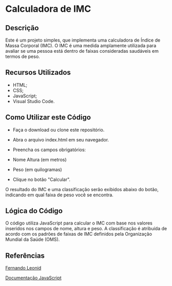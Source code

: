 # Calculadora de IMC
## Descrição
Este é um projeto simples, que implementa uma calculadora de Índice de Massa Corporal (IMC). O IMC é uma medida amplamente utilizada para avaliar se uma pessoa está dentro de faixas consideradas saudáveis em termos de peso.

## Recursos Utilizados
- HTML;
- CSS;
- JavaScript;
- Visual Studio Code.
## Como Utilizar este Código
- Faça o download ou clone este repositório.

- Abra o arquivo index.html em seu navegador.

- Preencha os campos obrigatórios:

- Nome Altura (em metros)
-  Peso (em quilogramas)
-  Clique no botão "Calcular".

O resultado do IMC e uma classificação serão exibidos abaixo do botão, indicando em qual faixa de peso você se encontra.
## Lógica do Código
O código utiliza JavaScript para calcular o IMC com base nos valores inseridos nos campos de nome, altura e peso. A classificação é atribuída de acordo com os padrões de faixas de IMC definidos pela Organização Mundial da Saúde (OMS).

## Referências
[Fernando Leonid](https://www.youtube.com/watch?v=RacwEvoTz_Y&list=PLDgemkIT111AzoS1rB61sgMJbsEA4pyD2)

[Documentação JavaScript](https://developer.mozilla.org/en-US/docs/Web/JavaScript)

